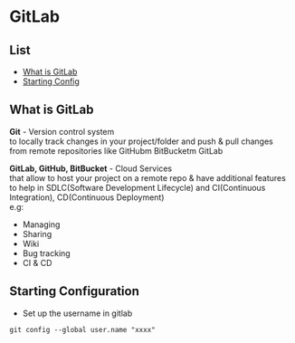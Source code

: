 # GitLab

## List
- [What is GitLab](#What-is-GitLab) 
- [Starting Config](#Starting-Configuration)

## What is GitLab

**Git** - Version control system  
to locally track changes in your project/folder and push & pull changes  
from remote repositories like GitHubm BitBucketm GitLab

**GitLab, GitHub, BitBucket** - Cloud Services  
that allow to host your project on a remote repo & have additional features  
to help in SDLC(Software Development Lifecycle) and CI(Continuous Integration), CD(Continuous Deployment)  
e.g:   
- Managing
- Sharing
- Wiki
- Bug tracking
- CI & CD

## Starting Configuration  
- Set up the username in gitlab
```git
git config --global user.name "xxxx"
```
